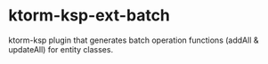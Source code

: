 # ktorm-ksp-ext-batch
ktorm-ksp plugin that generates batch operation functions (addAll &amp; updateAll) for entity classes. 
